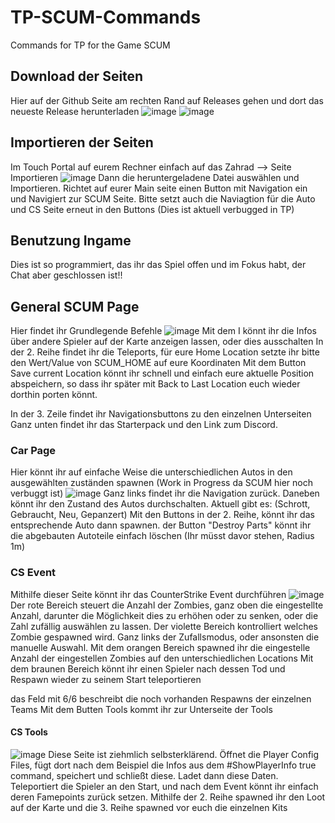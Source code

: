 # TP-SCUM-Commands
Commands for TP for the Game SCUM

## Download der Seiten
Hier auf der Github Seite am rechten Rand auf Releases gehen und dort das neueste Release herunterladen
![image](https://github.com/Agent772/TP-SCUM-Commands/assets/9315914/30266129-42c5-47c9-975f-47d7572ca9a8)
![image](https://github.com/Agent772/TP-SCUM-Commands/assets/9315914/00e74006-fb19-4ead-863e-122f05baa849)

## Importieren der Seiten
Im Touch Portal auf eurem Rechner einfach auf das Zahrad --> Seite Importieren
![image](https://github.com/Agent772/TP-SCUM-Commands/assets/9315914/bb1fef94-9221-4d3f-b320-a89b4981fd6c)
Dann die heruntergeladene Datei auswählen und Importieren.
Richtet auf eurer Main seite einen Button mit Navigation ein und Navigiert zur SCUM Seite.
Bitte setzt auch die Naviagtion für die Auto und CS Seite erneut in den Buttons (Dies ist aktuell verbugged in TP)

## Benutzung Ingame
Dies ist so programmiert, das ihr das Spiel offen und im Fokus habt, der Chat aber geschlossen ist!!

## General SCUM Page
Hier findet ihr Grundlegende Befehle
![image](https://github.com/Agent772/TP-SCUM-Commands/assets/9315914/2b94ef82-d2bb-430b-a5e8-5aa8c97b4f6f)
Mit dem I könnt ihr die Infos über andere Spieler auf der Karte anzeigen lassen, oder dies ausschalten
In der 2. Reihe findet ihr die Teleports, für eure Home Location setzte ihr bitte den Wert/Value von SCUM_HOME auf eure Koordinaten
Mit dem Button Save current Location könnt ihr schnell und einfach eure aktuelle Position abspeichern, so dass ihr später mit Back to Last Location euch wieder dorthin porten könnt.

In der 3. Zeile findet ihr Navigationsbuttons zu den einzelnen Unterseiten
Ganz unten findet ihr das Starterpack und den Link zum Discord.

### Car Page
Hier könnt ihr auf einfache Weise die unterschiedlichen Autos in den ausgewählten zuständen spawnen (Work in Progress da SCUM hier noch verbuggt ist)
![image](https://github.com/Agent772/TP-SCUM-Commands/assets/9315914/8e814810-55e8-47ec-8a92-4c76d0859629)
Ganz links findet ihr die Navigation zurück.
Daneben könnt ihr den Zustand des Autos durchschalten. Aktuell gibt es: (Schrott, Gebraucht, Neu, Gepanzert)
Mit den Buttons in der 2. Reihe, könnt ihr das entsprechende Auto dann spawnen.
der Button "Destroy Parts" könnt ihr die abgebauten Autoteile einfach löschen (Ihr müsst davor stehen, Radius 1m)

### CS Event
Mithilfe dieser Seite könnt ihr das CounterStrike Event durchführen
![image](https://github.com/Agent772/TP-SCUM-Commands/assets/9315914/bb088d78-226f-4ccb-a98f-47fc3b69d0ba)
Der rote Bereich steuert die Anzahl der Zombies, ganz oben die eingestellte Anzahl, darunter die Möglichkeit dies zu erhöhen oder zu senken, oder die Zahl zufällig auswählen zu lassen.
Der violette Bereich kontrolliert welches Zombie gespawned wird. Ganz links der Zufallsmodus, oder ansonsten die manuelle Auswahl.
Mit dem orangen Bereich spawned ihr die eingestelle Anzahl der eingestellen Zombies auf den unterschiedlichen Locations
Mit dem braunen Bereich könnt ihr einen Spieler nach dessen Tod und Respawn wieder zu seinem Start teleportieren

das Feld mit 6/6 beschreibt die noch vorhanden Respawns der einzelnen Teams
Mit dem Butten Tools kommt ihr zur Unterseite der Tools

#### CS Tools
![image](https://github.com/Agent772/TP-SCUM-Commands/assets/9315914/dd9ef411-5a56-436b-8f2d-659ed2266a15)
Diese Seite ist ziehmlich selbsterklärend. 
Öffnet die Player Config Files, fügt dort nach dem Beispiel die Infos aus dem #ShowPlayerInfo true command, speichert und schließt diese.
Ladet dann diese Daten. Teleportiert die Spieler an den Start, und nach dem Event könnt ihr einfach deren Famepoints zurück setzen.
Mithilfe der 2. Reihe spawned ihr den Loot auf der Karte
und die 3. Reihe spawned vor euch die einzelnen Kits
